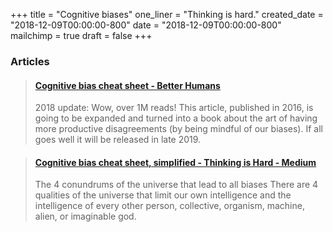+++
title = "Cognitive biases"
one_liner = "Thinking is hard."
created_date = "2018-12-09T00:00:00-800"
date = "2018-12-09T00:00:00-800"
mailchimp = true
draft = false
+++

### Articles

<blockquote class="embedly-card" data-card-key="5827e7f2248f44159fc84d9fe7b78845" data-card-controls="0" data-card-type="article" data-card-align="left"><h4><a href="https://betterhumans.coach.me/cognitive-bias-cheat-sheet-55a472476b18?source=your_stories_page---------------------------">Cognitive bias cheat sheet - Better Humans</a></h4><p>2018 update: Wow, over 1M reads! This article, published in 2016, is going to be expanded and turned into a book about the art of having more productive disagreements (by being mindful of our biases). If all goes well it will be released in late 2019.</p></blockquote>
		<script async src="//cdn.embedly.com/widgets/platform.js" charset="UTF-8"></script>

<blockquote class="embedly-card" data-card-key="5827e7f2248f44159fc84d9fe7b78845" data-card-controls="0" data-card-branding="0" data-card-type="article" data-card-align="left"><h4><a href="https://medium.com/thinking-is-hard/4-conundrums-of-intelligence-2ab78d90740f">Cognitive bias cheat sheet, simplified - Thinking is Hard - Medium</a></h4><p>The 4 conundrums of the universe that lead to all biases There are 4 qualities of the universe that limit our own intelligence and the intelligence of every other person, collective, organism, machine, alien, or imaginable god.</p></blockquote>
<script async src="//cdn.embedly.com/widgets/platform.js" charset="UTF-8"></script>
